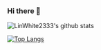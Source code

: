 ### Hi there 👋

![LinWhite2333's github stats](https://github-readme-stats.vercel.app/api?username=LinWhite2333&hide=contribs)

[![Top Langs](https://github-readme-stats.vercel.app/api/top-langs/?username=LinWhite2333&layout=compact)](https://github.com/LinWhite2333)
